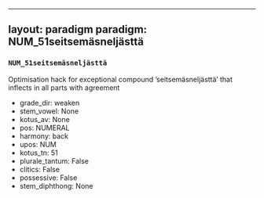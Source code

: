 
---
layout: paradigm
paradigm: NUM_51seitsemäsneljästtä
---
### ` NUM_51seitsemäsneljästtä `

Optimisation hack for exceptional compound ’seitsemäsneljästtä’ that inflects in all parts with agreement
* grade_dir: weaken
* stem_vowel: None
* kotus_av: None
* pos: NUMERAL
* harmony: back
* upos: NUM
* kotus_tn: 51
* plurale_tantum: False
* clitics: False
* possessive: False
* stem_diphthong: None
